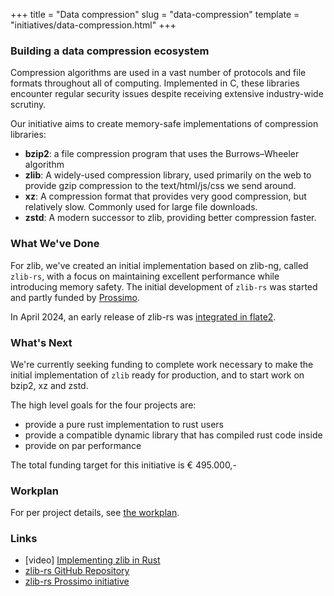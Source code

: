 +++
title = "Data compression"
slug = "data-compression"
template = "initiatives/data-compression.html"
+++

### Building a data compression ecosystem

Compression algorithms are used in a vast number of protocols and file formats throughout all of computing. Implemented in C, these libraries encounter regular security issues despite receiving extensive industry-wide scrutiny.

Our initiative aims to create memory-safe implementations of compression libraries:

- **bzip2**: a file compression program that uses the Burrows–Wheeler algorithm
- **zlib**: A widely-used compression library, used primarily on the web to provide gzip compression to the text/html/js/css we send around.
- **xz**: A compression format that provides very good compression, but relatively slow. Commonly used for large file downloads.
- **zstd**: A modern successor to zlib, providing better compression faster. 

### What We've Done

For zlib, we've created an initial implementation based on zlib-ng, called `zlib-rs`, with a focus on maintaining excellent performance while introducing memory safety. The initial development of `zlib-rs` was started and partly funded by [Prossimo](https://www.memorysafety.org/initiative/zlib/).

In April 2024, an early release of zlib-rs was [integrated in flate2](https://github.com/rust-lang/flate2-rs/releases/tag/1.0.29).

### What's Next

We're currently seeking funding to complete work necessary to make the initial implementation of `zlib` ready for production, and to start work on bzip2, xz and zstd. 

The high level goals for the four projects are:

- provide a pure rust implementation to rust users
- provide a compatible dynamic library that has compiled rust code inside
- provide on par performance

The total funding target for this initiative is € 495.000,-   

### Workplan

For per project details, see [the workplan](/initiatives/workplan-data-compression).

### Links

- [video] [Implementing zlib in Rust](https://www.youtube.com/watch?v=mvzHQdCLkOY&list=PL8Q1w7Ff68DBZZbJt3ie5MUoJV5v2HeA7&index=11)
- [zlib-rs GitHub Repository](https://github.com/memorysafety/zlib-rs/)
- [zlib-rs Prossimo initiative](https://www.memorysafety.org/initiative/zlib/)
